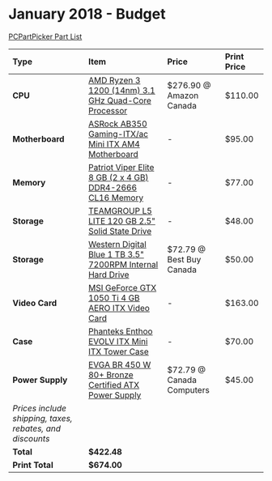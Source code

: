 # January 2018 - Budget

[PCPartPicker Part List](https://ca.pcpartpicker.com/list/8gGn9r)

| Type                                                     | Item                                                                                                                                                                                 | Price                     | Print Price |
| :------------------------------------------------------- | :----------------------------------------------------------------------------------------------------------------------------------------------------------------------------------- | :------------------------ | :---------- |
| **CPU**                                                  | [AMD Ryzen 3 1200 (14nm) 3.1 GHz Quad-Core Processor](https://ca.pcpartpicker.com/product/TX4NnQ/amd-ryzen-3-1300x-35ghz-quad-core-processor-yd1200bbaebox)                          | $276.90 @ Amazon Canada   | $110.00     |
| **Motherboard**                                          | [ASRock AB350 Gaming-ITX/ac Mini ITX AM4 Motherboard](https://ca.pcpartpicker.com/product/nG98TW/asrock-ab350-gaming-itxac-mini-itx-am4-motherboard-ab350-gaming-itxac)              | -                         | $95.00      |
| **Memory**                                               | [Patriot Viper Elite 8 GB (2 x 4 GB) DDR4-2666 CL16 Memory](https://ca.pcpartpicker.com/product/sP8j4D/patriot-viper-elite-8gb-2-x-4gb-ddr4-2666-memory-pve48g266c6kgy)              | -                         | $77.00      |
| **Storage**                                              | [TEAMGROUP L5 LITE 120 GB 2.5" Solid State Drive](https://ca.pcpartpicker.com/product/NHX2FT/team-l5-lite-120gb-25-solid-state-drive-t2535t120g0c101)                                | -                         | $48.00      |
| **Storage**                                              | [Western Digital Blue 1 TB 3.5" 7200RPM Internal Hard Drive](https://ca.pcpartpicker.com/product/Yrdqqs/western-digital-blue-1-tb-35-7200rpm-internal-hard-drive-wdbh2d0010hnc-nrsn) | $72.79 @ Best Buy Canada  | $50.00      |
| **Video Card**                                           | [MSI GeForce GTX 1050 Ti 4 GB AERO ITX Video Card](https://ca.pcpartpicker.com/product/x7Jkcf/msi-geforce-gtx-1050-ti-4gb-video-card-gtx-1050-ti-aero-itx-4g-oc)                     | -                         | $163.00     |
| **Case**                                                 | [Phanteks Enthoo EVOLV ITX Mini ITX Tower Case](https://ca.pcpartpicker.com/product/nTJkcf/phanteks-case-phes215psrd)                                                                | -                         | $70.00      |
| **Power Supply**                                         | [EVGA BR 450 W 80+ Bronze Certified ATX Power Supply](https://ca.pcpartpicker.com/product/xDMwrH/evga-br-450w-80-bronze-certified-atx-power-supply-100-br-0450-k1)                   | $72.79 @ Canada Computers | $45.00      |
| _Prices include shipping, taxes, rebates, and discounts_ |
| **Total**                                                | **$422.48**                                                                                                                                                                          |
| **Print Total**                                          | **$674.00**                                                                                                                                                                          |
